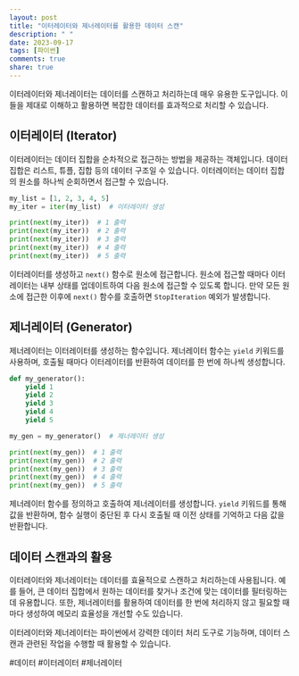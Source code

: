 ```yaml
---
layout: post
title: "이터레이터와 제너레이터를 활용한 데이터 스캔"
description: " "
date: 2023-09-17
tags: [파이썬]
comments: true
share: true
---
```


이터레이터와 제너레이터는 데이터를 스캔하고 처리하는데 매우 유용한 도구입니다. 이들을 제대로 이해하고 활용하면 복잡한 데이터를 효과적으로 처리할 수 있습니다.

## 이터레이터 (Iterator)

이터레이터는 데이터 집합을 순차적으로 접근하는 방법을 제공하는 객체입니다. 데이터 집합은 리스트, 튜플, 집합 등의 데이터 구조일 수 있습니다. 이터레이터는 데이터 집합의 원소를 하나씩 순회하면서 접근할 수 있습니다.

```python
my_list = [1, 2, 3, 4, 5]
my_iter = iter(my_list)  # 이터레이터 생성

print(next(my_iter))  # 1 출력
print(next(my_iter))  # 2 출력
print(next(my_iter))  # 3 출력
print(next(my_iter))  # 4 출력
print(next(my_iter))  # 5 출력
```
이터레이터를 생성하고 `next()` 함수로 원소에 접근합니다. 원소에 접근할 때마다 이터레이터는 내부 상태를 업데이트하여 다음 원소에 접근할 수 있도록 합니다. 만약 모든 원소에 접근한 이후에 `next()` 함수를 호출하면 `StopIteration` 예외가 발생합니다.

## 제너레이터 (Generator)

제너레이터는 이터레이터를 생성하는 함수입니다. 제너레이터 함수는 `yield` 키워드를 사용하며, 호출될 때마다 이터레이터를 반환하여 데이터를 한 번에 하나씩 생성합니다.

```python
def my_generator():
    yield 1
    yield 2
    yield 3
    yield 4
    yield 5

my_gen = my_generator()  # 제너레이터 생성

print(next(my_gen))  # 1 출력
print(next(my_gen))  # 2 출력
print(next(my_gen))  # 3 출력
print(next(my_gen))  # 4 출력
print(next(my_gen))  # 5 출력
```
제너레이터 함수를 정의하고 호출하여 제너레이터를 생성합니다. `yield` 키워드를 통해 값을 반환하며, 함수 실행이 중단된 후 다시 호출될 때 이전 상태를 기억하고 다음 값을 반환합니다.

## 데이터 스캔과의 활용

이터레이터와 제너레이터는 데이터를 효율적으로 스캔하고 처리하는데 사용됩니다. 예를 들어, 큰 데이터 집합에서 원하는 데이터를 찾거나 조건에 맞는 데이터를 필터링하는데 유용합니다. 또한, 제너레이터를 활용하여 데이터를 한 번에 처리하지 않고 필요할 때마다 생성하여 메모리 효율성을 개선할 수도 있습니다.

이터레이터와 제너레이터는 파이썬에서 강력한 데이터 처리 도구로 기능하며, 데이터 스캔과 관련된 작업을 수행할 때 활용할 수 있습니다.

#데이터 #이터레이터 #제너레이터